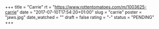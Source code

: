 +++
title = "Carrie"
rt = "https://www.rottentomatoes.com/m/1003625-carrie"
date = "2017-07-10T17:54:20+01:00"
slug = "carrie"
poster = "jaws.jpg"
date_watched = ""
draft = false
rating = "-"
status = "PENDING"
+++
